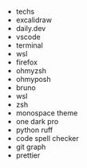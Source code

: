 - techs
- excalidraw
- daily.dev
- vscode
- terminal
- wsl
- firefox
- ohmyzsh
- ohmyposh
- bruno
- wsl
- zsh
- monospace theme
- one dark pro
- python ruff
- code spell checker
- git graph
- prettier
